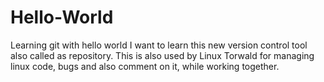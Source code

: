 # Hello-World
Learning git with hello world 
I want to learn this new version control tool also called as repository.
This is also used by Linux Torwald for managing linux code, bugs and also comment on it, while working together.
